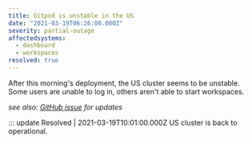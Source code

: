 ```yaml
---
title: Gitpod is unstable in the US
date: "2021-03-19T06:26:00.000Z"
severity: partial-outage
affectedsystems:
  - dashboard
  - workspaces
resolved: true
---
```


After this morning's deployment, the US cluster seems to be unstable. Some users are unable to log in, others aren't able to start workspaces.

_see also: [GitHub issue](https://github.com/gitpod-io/gitpod/issues/3499) for updates_

::: update Resolved | 2021-03-19T10:01:00.000Z
US cluster is back to operational.

<!--- language code: en -->
